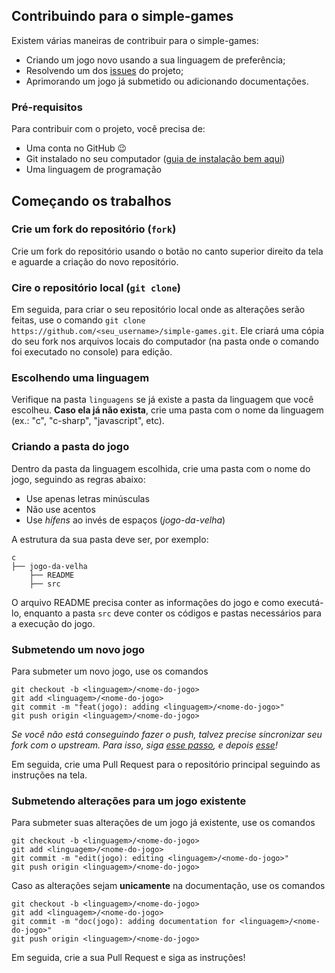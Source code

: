 ## Contribuindo para o simple-games

Existem várias maneiras de contribuir para o simple-games:

 - Criando um jogo novo usando a sua linguagem de preferência;
 - Resolvendo um dos [issues](https://github.com/jibaky/simple-games/issues) do projeto;
 - Aprimorando um jogo já submetido ou adicionando documentações.

### Pré-requisitos
Para contribuir com o projeto, você precisa de:

 - Uma conta no GitHub 😉
 - Git instalado no seu computador ([guia de instalação bem aqui](https://help.github.com/en/articles/set-up-git))
 - Uma linguagem de programação

## Começando os trabalhos

### Crie um fork do repositório (`fork`)
Crie um fork do repositório usando o botão no canto superior direito da tela e aguarde a criação do novo repositório.

### Cire o repositório local (`git clone`)
Em seguida, para criar o seu repositório local onde as alterações serão feitas, use o comando `git clone https://github.com/<seu_username>/simple-games.git`. Ele criará uma cópia do seu fork nos arquivos locais do computador (na pasta onde o comando foi executado no console) para edição.

### Escolhendo uma linguagem
Verifique na pasta `linguagens` se já existe a pasta da linguagem que você escolheu. **Caso ela já não exista**, crie uma pasta com o nome da linguagem (ex.: "c", "c-sharp", "javascript", etc).

### Criando a pasta do jogo
Dentro da pasta da linguagem escolhida, crie uma pasta com o nome do jogo, seguindo as regras abaixo:

 - Use apenas letras minúsculas
 - Não use acentos
 - Use *hífens* ao invés de espaços (*jogo-da-velha*)

A estrutura da sua pasta deve ser, por exemplo:

```
c
├── jogo-da-velha
	├── README
	├── src
```
O arquivo README precisa conter as informações do jogo e como executá-lo, enquanto a pasta `src` deve conter os códigos e pastas necessários para a execução do jogo.

### Submetendo um novo jogo
Para submeter um novo jogo, use os comandos
```git
git checkout -b <linguagem>/<nome-do-jogo>
git add <linguagem>/<nome-do-jogo>
git commit -m "feat(jogo): adding <linguagem>/<nome-do-jogo>"
git push origin <linguagem>/<nome-do-jogo>
```

*Se você não está conseguindo fazer o push, talvez precise sincronizar seu fork com o upstream. Para isso, siga [esse passo](https://docs.github.com/en/free-pro-team@latest/github/collaborating-with-issues-and-pull-requests/configuring-a-remote-for-a-fork), e depois [esse](https://docs.github.com/en/free-pro-team@latest/github/collaborating-with-issues-and-pull-requests/syncing-a-fork)!*

Em seguida, crie uma Pull Request para o repositório principal seguindo as instruções na tela.

### Submetendo alterações para um jogo existente
Para submeter suas alterações de um jogo já existente, use os comandos
```git
git checkout -b <linguagem>/<nome-do-jogo>
git add <linguagem>/<nome-do-jogo>
git commit -m "edit(jogo): editing <linguagem>/<nome-do-jogo>"
git push origin <linguagem>/<nome-do-jogo>
```

Caso as alterações sejam **unicamente** na documentação, use os comandos
```git
git checkout -b <linguagem>/<nome-do-jogo>
git add <linguagem>/<nome-do-jogo>
git commit -m "doc(jogo): adding documentation for <linguagem>/<nome-do-jogo>"
git push origin <linguagem>/<nome-do-jogo>
```

Em seguida, crie a sua Pull Request e siga as instruções!
